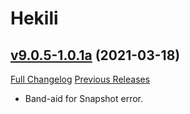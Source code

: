 # Hekili

## [v9.0.5-1.0.1a](https://github.com/Hekili/hekili/tree/v9.0.5-1.0.1a) (2021-03-18)
[Full Changelog](https://github.com/Hekili/hekili/compare/v9.0.5-1.0.1...v9.0.5-1.0.1a) [Previous Releases](https://github.com/Hekili/hekili/releases)

- Band-aid for Snapshot error.  
